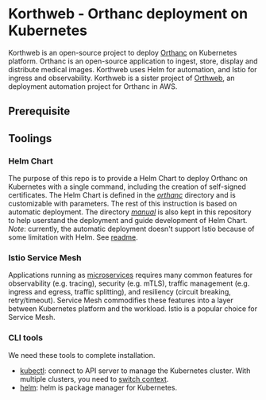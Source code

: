# Korthweb - Orthanc deployment on Kubernetes
Korthweb is an open-source project to deploy [Orthanc](https://www.orthanc-server.com/) on Kubernetes platform. Orthanc is an open-source application to ingest, store, display and distribute medical images. Korthweb uses Helm for automation, and Istio for ingress and observability. Korthweb is a sister project of [Orthweb](https://github.com/digihunch/orthweb), an deployment automation project for Orthanc in AWS. 

## Prerequisite


## Toolings

### Helm Chart
The purpose of this repo is to provide a Helm Chart to deploy Orthanc on Kubernetes with a single command, including the creation of self-signed certificates. The Helm Chart is defined in the *[orthanc](https://github.com/digihunch/korthweb/tree/main/orthanc)* directory and is customizable with parameters. The rest of this instruction is based on automatic deployment.
The directory *[manual](https://github.com/digihunch/korthweb/tree/main/manual)* is also kept in this repository to help userstand the deployment and guide development of Helm Chart.
*Note*: currently, the automatic deployment doesn't support Istio because of some limitation with Helm. See [readme](https://github.com/digihunch/korthweb/blob/main/istio/README.md).

### Istio Service Mesh
Applications running as [microservices](https://www.digihunch.com/2021/11/from-microservice-to-service-mesh/) requires many common features for observability (e.g. tracing), security (e.g. mTLS), traffic management (e.g. ingress and egress, traffic splitting), and resiliency (circuit breaking, retry/timeout). Service Mesh commodifies these features into a layer between Kubernetes platform and the workload. Istio is a popular choice for Service Mesh. 

### CLI tools
We need these tools to complete installation.
* [kubectl](https://kubernetes.io/docs/tasks/tools/#kubectl): connect to API server to manage the Kubernetes cluster. With multiple clusters, you need to [switch context](https://kubernetes.io/docs/tasks/access-application-cluster/configure-access-multiple-clusters/).
* [helm](https://helm.sh/docs/intro/install/): helm is package manager for Kubernetes.



